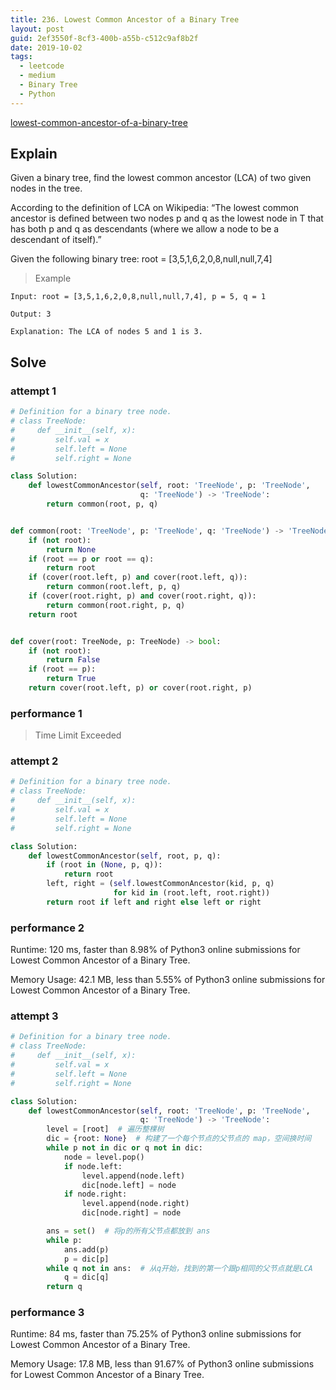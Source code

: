 ```yaml
---
title: 236. Lowest Common Ancestor of a Binary Tree
layout: post
guid: 2ef3550f-8cf3-400b-a55b-c512c9af8b2f
date: 2019-10-02
tags:
  - leetcode
  - medium
  - Binary Tree
  - Python
---
```


[lowest-common-ancestor-of-a-binary-tree](https://leetcode.com/problems/lowest-common-ancestor-of-a-binary-tree/)

## Explain

Given a binary tree, find the lowest common ancestor (LCA) of two given nodes in the tree.

According to the definition of LCA on Wikipedia: “The lowest common ancestor is defined between two nodes p and q as the lowest node in T that has both p and q as descendants (where we allow a node to be a descendant of itself).”

Given the following binary tree:  root = [3,5,1,6,2,0,8,null,null,7,4]

>   Example

    Input: root = [3,5,1,6,2,0,8,null,null,7,4], p = 5, q = 1

    Output: 3

    Explanation: The LCA of nodes 5 and 1 is 3.

## Solve 

### attempt 1

``` python
# Definition for a binary tree node.
# class TreeNode:
#     def __init__(self, x):
#         self.val = x
#         self.left = None
#         self.right = None

class Solution:
    def lowestCommonAncestor(self, root: 'TreeNode', p: 'TreeNode',
                             q: 'TreeNode') -> 'TreeNode':
        return common(root, p, q)


def common(root: 'TreeNode', p: 'TreeNode', q: 'TreeNode') -> 'TreeNode':
    if (not root):
        return None
    if (root == p or root == q):
        return root
    if (cover(root.left, p) and cover(root.left, q)):
        return common(root.left, p, q)
    if (cover(root.right, p) and cover(root.right, q)):
        return common(root.right, p, q)
    return root


def cover(root: TreeNode, p: TreeNode) -> bool:
    if (not root):
        return False
    if (root == p):
        return True
    return cover(root.left, p) or cover(root.right, p)
```

### performance 1

> Time Limit Exceeded

### attempt 2

``` python
# Definition for a binary tree node.
# class TreeNode:
#     def __init__(self, x):
#         self.val = x
#         self.left = None
#         self.right = None

class Solution:
    def lowestCommonAncestor(self, root, p, q):
        if (root in (None, p, q)):
            return root
        left, right = (self.lowestCommonAncestor(kid, p, q)
                       for kid in (root.left, root.right))
        return root if left and right else left or right
```

### performance 2

Runtime: 120 ms, faster than 8.98% of Python3 online submissions for Lowest Common Ancestor of a Binary Tree.

Memory Usage: 42.1 MB, less than 5.55% of Python3 online submissions for Lowest Common Ancestor of a Binary Tree.

### attempt 3

``` python
# Definition for a binary tree node.
# class TreeNode:
#     def __init__(self, x):
#         self.val = x
#         self.left = None
#         self.right = None

class Solution:
    def lowestCommonAncestor(self, root: 'TreeNode', p: 'TreeNode',
                             q: 'TreeNode') -> 'TreeNode':
        level = [root]  # 遍历整棵树
        dic = {root: None}  # 构建了一个每个节点的父节点的 map，空间换时间
        while p not in dic or q not in dic:
            node = level.pop()
            if node.left:
                level.append(node.left)
                dic[node.left] = node
            if node.right:
                level.append(node.right)
                dic[node.right] = node

        ans = set()  # 将p的所有父节点都放到 ans
        while p:
            ans.add(p)
            p = dic[p]
        while q not in ans:  # 从q开始，找到的第一个跟p相同的父节点就是LCA
            q = dic[q]
        return q
```

### performance 3

Runtime: 84 ms, faster than 75.25% of Python3 online submissions for Lowest Common Ancestor of a Binary Tree.

Memory Usage: 17.8 MB, less than 91.67% of Python3 online submissions for Lowest Common Ancestor of a Binary Tree.
